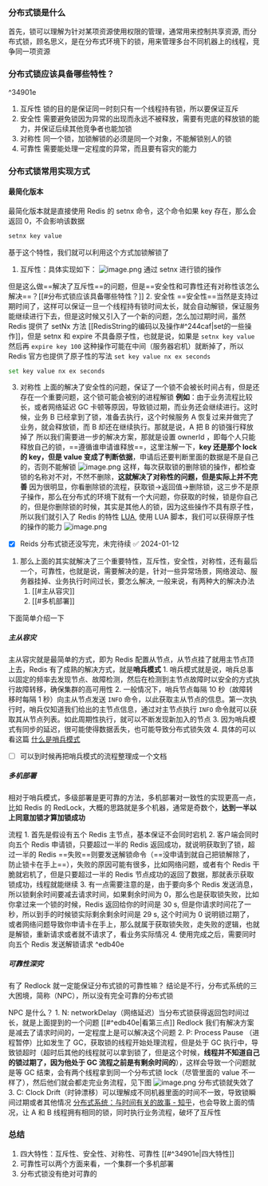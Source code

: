 ### 分布式锁是什么

首先，锁可以理解为针对某项资源使用权限的管理，通常用来控制共享资源, 而分布式锁，顾名思义，是在分布式环境下的锁，用来管理多台不同机器上的线程，竞争同一项资源

### 分布式锁应该具备哪些特性？

^34901e

1. 互斥性
	锁的目的是保证同一时刻只有一个线程持有锁，所以要保证互斥
2. 安全性
	需要避免锁因为异常的出现而永远不被释放，需要有兜底的释放锁的能力，并保证后续其他竞争者也能加锁
3. 对称性
	同一个锁，加锁解锁的必须是同一个对象，不能解锁别人的锁
4. 可靠性
	需要能处理一定程度的异常，而且要有容灾的能力

### 分布式锁常用实现方式
#### 最简化版本

最简化版本就是直接使用 Redis 的 setnx 命令，这个命令如果 key 存在，那么会返回 0，不会影响该数据
```bash
setnx key value
```
基于这个特性，我们就可以利用这个方式加锁解锁了
1. 互斥性：具体实现如下：
	![image.png](https://obsidian-pic-1317906728.cos.ap-nanjing.myqcloud.com/obsidian/20240111221311.png)
	通过 setnx 进行锁的操作

但是这么做==解决了互斥性==的问题，但是==安全性和可靠性还有对称性该怎么解决==？[[#分布式锁应该具备哪些特性？]]
2. 安全性
	==安全性==当然是支持过期时间了，这样可以保证一旦一个线程持有锁时间太长，就会自动解锁，保证服务能继续进行下去，但是这时候又引入了一个新的问题，怎么加过期时间，虽然 Redis 提供了 setNx 方法 [[RedisString的编码以及操作#^244caf|set的一些操作]]，但是 setnx 和 expire 不具备原子性，也就是说，如果是 `setnx key value` 然后再 `expire key 100` 这种操作可能在中间（服务器宕机）就断掉了，所以 Redis 官方也提供了原子性的写法 `set key value nx ex seconds `
```bash
set key value nx ex seconds 
```

3. 对称性
	上面的解决了安全性的问题，保证了一个锁不会被长时间占有，但是还存在一个重要问题，这个锁可能会被别的进程解锁
		**例如**：由于业务流程比较长，或者网络延迟 GC 卡顿等原因，导致锁过期，而业务还会继续进行。这时候，业务 B 已经拿到了锁，准备去执行，这个时候服务 A 恢复过来并做完了业务，就会释放锁，而 B 却还在继续执行。那就是说，A 把 B 的锁强行释放掉了
	所以我们需要进一步的解决方案，那就是设置 ownerId ，即每个人只能释放自己的锁，==遵循谁申请谁释放==，这里注解一下，**key 还是那个 lock 的 key，但是 value 变成了判断依据**，申请后还要判断里面的数据是不是自己的，否则不能解锁
	![image.png](https://obsidian-pic-1317906728.cos.ap-nanjing.myqcloud.com/obsidian/20240111230557.png)
	这样，每次获取锁的删除锁的操作，都检查锁的名称对不对，不然不删除，**这就解决了对称性的问题，但是实际上并不完善**
	因为很明显，你看删除锁的流程，获取锁->返回值->删除锁，这三步不是原子操作，那么在分布式的环境下就有一个大问题，你获取的时候，锁是你自己的，但是你删除锁的时候，其实是其他人的锁，因为这些操作不具有原子性，所以我们就引入了 Redis 的特性 [LUA](https://www.runoob.com/lua/lua-tutorial.html), 使用 LUA 脚本，我们可以获得原子性的操作的能力
	![image.png](https://obsidian-pic-1317906728.cos.ap-nanjing.myqcloud.com/obsidian/20240111231447.png)
- [x] Reids 分布式锁还没写完，未完待续 ✅ 2024-01-12

1. 那么上面的其实就解决了三个重要特性，互斥性，安全性，对称性，还有最后一个，可靠性，也就是说，需要解决的是，针对一些异常场景，网络波动、服务器挂掉、业务执行时间过长，要怎么解决, 一般来说，有两种大的解决办法
	1. [[#主从容灾]] 
	2. [[#多机部署]] 

下面简单介绍一下
##### 主从容灾

主从容灾就是最简单的方式，即为 Redis 配置从节点，从节点挂了就用主节点顶上去，Redis 有了成熟的解决方式，就是**哨兵模式**
	1. 哨兵模式就是说，哨兵总事以固定的频率去发现节点、故障检测，然后在检测到主节点故障时以安全的方式执行故障转移，确保集群的高可用性
	2. 一般情况下，哨兵节点每隔 10 秒（故障转移时每隔 1 秒）向主从节点发送 `INFO` 命令，以此获取主从节点的信息。第一次执行时，哨兵仅知道我们给出的主节点信息，通过对主节点执行 `INFO` 命令就可以获取其从节点列表。如此周期性执行，就可以不断发现新加入的节点
	3. 因为哨兵模式有同步的延迟，很可能使得数据丢失，也可能导致分布式锁失效
	4. 具体的可以看这篇    [什么是哨兵模式](https://zhuanlan.zhihu.com/p/354720754)
- [ ] 可以到时候再把哨兵模式的流程整理成一个文档
##### 多机部署
相对于哨兵模式，多级部署是更可靠的方法，多机部署对一致性的实现更高一点，比如 Redis 的 RedLock，大概的思路就是多个机器，通常是奇数个，**达到一半以上同意加锁才算加锁成功**


流程
	1. 首先是假设有五个 Redis 主节点，基本保证不会同时宕机
	2. 客户端会同时向五个 Redis 申请锁，只要超过一半的 Redis 返回成功，就说明获取到了锁，超过一半的 Redis ==失败==则要发送解锁命令（==没申请到就自己把锁解除了，防止锁卡在手上==），失败的原因可能有很多，比如网络问题，或者有个 Redis 干脆就宕机了，但是只要超过一半的 Redis 节点成功的返回了数据，那就表示获取锁成功，线程就能继续
	3. 有一点需要注意的是，由于要向多个 Redis 发送消息，所以锁剩余时间要减去请求时间，如果剩余时间为 0，那么也是获取锁失败，比如你拿过来一个锁的时候，Redis 返回给你的时间是 30 s, 但是你请求时间花了一秒，所以到手的时候锁实际剩余剩余时间是 29 s, 这个时间为 0 说明锁过期了，或者网络问题导致你申请卡在手上，那么就属于获取锁失败，走失败的逻辑，也就是解锁，重新请求或者就不请求了，看业务实际情况
	4. 使用完成之后，需要同时向五个 Redis 发送解锁请求 ^edb40e


##### 可靠性深究
有了 Redlock 就一定能保证分布式锁的可靠性嘛？
	结论是不行，分布式系统的三大困境，简称（NPC），所以没有完全可靠的分布式锁

NPC 是什么？
	1. N: networkDelay（网络延迟）当分布式锁获得返回包时间过长，就是上面提到的一个问题  [[#^edb40e|看第三点]] Redlock 我们有解决方案是减去了请求时间的，一定程度上是可以解决这个问题
	2. P: Process Pause （进程暂停）比如发生了 GC，获取锁的线程开始处理流程，但是处于 GC 执行中，导致锁超时（超时后其他的线程就可以拿到锁了，但是这个时候，**线程并不知道自己的锁过期了，因为他处于 GC 流程之前是有剩余时间的**），这样会导致一个问题就是等 GC 结束，会有两个线程拿到同一个分布式锁 lock（尽管里面的 value 不一样了），然后他们就会都走完业务流程，见下图 ![image.png](https://obsidian-pic-1317906728.cos.ap-nanjing.myqcloud.com/obsidian/20240114192725.png) 分布式锁就失效了
	3. C: Clock Drift（时钟漂移）可以理解成不同机器里面的时间不一致，导致锁瞬间过期或者其他情况 [分布式系统：与时间有关的故事 - 知乎](https://zhuanlan.zhihu.com/p/183843997)，也会导致上面的情况，让 A 和 B 线程拥有相同的锁，同时执行业务流程，破坏了互斥性


### 总结

1. 四大特性：互斥性、安全性、对称性、可靠性 [[#^34901e|四大特性]]
2. 可靠性可以两个方面来看，一个集群一个多机部署
3. 分布式锁没有绝对可靠的